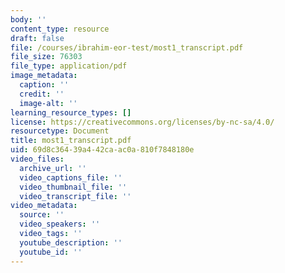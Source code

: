 ```yaml
---
body: ''
content_type: resource
draft: false
file: /courses/ibrahim-eor-test/most1_transcript.pdf
file_size: 76303
file_type: application/pdf
image_metadata:
  caption: ''
  credit: ''
  image-alt: ''
learning_resource_types: []
license: https://creativecommons.org/licenses/by-nc-sa/4.0/
resourcetype: Document
title: most1_transcript.pdf
uid: 69d8c364-39a4-42ca-ac0a-810f7848180e
video_files:
  archive_url: ''
  video_captions_file: ''
  video_thumbnail_file: ''
  video_transcript_file: ''
video_metadata:
  source: ''
  video_speakers: ''
  video_tags: ''
  youtube_description: ''
  youtube_id: ''
---
```

